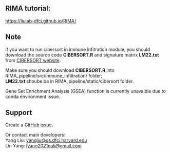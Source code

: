 ## RIMA tutorial:  
https://liulab-dfci.github.io/RIMA/

## Note
if you want to run cibersort in immune infitration module, you should download the source code **CIBERSORT.R** and signature matrix **LM22.txt** from [CIBERSORT website](https://cibersort.stanford.edu).

Make sure you should download **CIBERSORT.R** into RIMA_pipeline/src/immune_infiltration/ folder;\
**LM22.txt** shoube be in RIMA_pipeline/static/cibersort folder.

Gene Set Enrichment Analysis (GSEA) function is currently unavaible due to conda environment issue.

## Support 
Create a [GitHub issue](https://github.com/liulab-dfci/RIMA_pipeline/issues).

Or contact main developers:\
Yang Liu: yangliu@ds.dfci.harvard.edu\
Lin Yang: lyang2021nuli@gmail.com 


